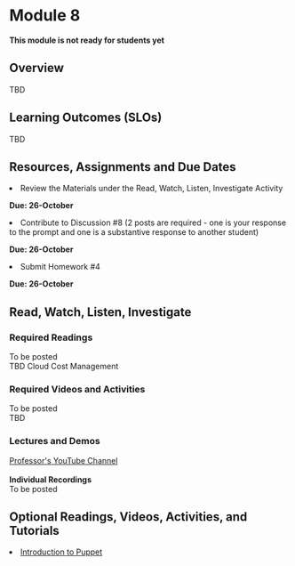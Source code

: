# Module 8
****This module is not ready for students yet****

## Overview
TBD
## Learning Outcomes (SLOs)
TBD
## Resources, Assignments and Due Dates
<li>Review the Materials under the Read, Watch, Listen, Investigate Activity<br>

****Due: 26-October****

<li>Contribute to Discussion #8 (2 posts are required - one is your response to the prompt and one is a substantive response to another student) <br>

****Due: 26-October**** <br>

<li>Submit Homework #4 <br>

****Due: 26-October**** <br>


## Read, Watch, Listen, Investigate
### Required Readings
To be posted<br>
TBD Cloud Cost Management

### Required Videos and Activities
To be posted<br>
TBD
### Lectures and Demos
[Professor's YouTube Channel](https://www.youtube.com/channel/UC3vqKF4jspXh8hxFLpTfsyw?view_as=subscriber)<br><br>
****Individual Recordings****<br>
To be posted

## Optional Readings, Videos, Activities, and Tutorials

[<li>Introduction to Puppet](https://www.youtube.com/watch?v=Gs1MTLe0Ar0)
